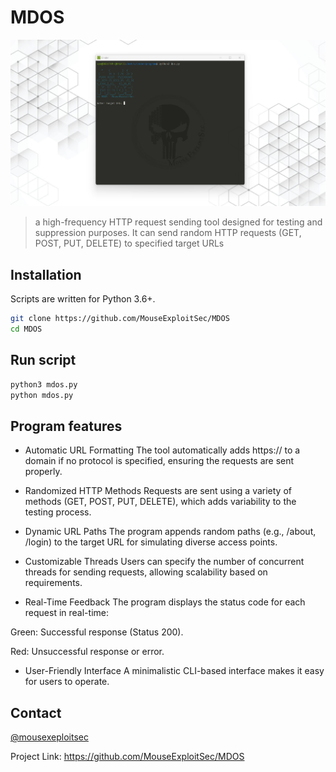# MDOS

![Screenshot_1](https://github.com/MouseExploitSec/MDOS/blob/main/mdos.png)

> a high-frequency HTTP request sending tool designed for testing and suppression purposes. It can send random HTTP requests (GET, POST, PUT, DELETE) to specified target URLs

## Installation

Scripts are written for Python 3.6+.

```bash
git clone https://github.com/MouseExploitSec/MDOS
cd MDOS
```

## Run script

```bash
python3 mdos.py
python mdos.py
```

## Program features
- Automatic URL Formatting
The tool automatically adds https:// to a domain if no protocol is specified, ensuring the requests are sent properly.

- Randomized HTTP Methods
Requests are sent using a variety of methods (GET, POST, PUT, DELETE), which adds variability to the testing process.

- Dynamic URL Paths
The program appends random paths (e.g., /about, /login) to the target URL for simulating diverse access points.

- Customizable Threads
Users can specify the number of concurrent threads for sending requests, allowing scalability based on requirements.

- Real-Time Feedback
The program displays the status code for each request in real-time:

Green: Successful response (Status 200).

Red: Unsuccessful response or error.

- User-Friendly Interface
A minimalistic CLI-based interface makes it easy for users to operate.

## Contact

[@mousexeploitsec](https://www.instagram.com/mousexeploitsec/)

Project Link: 
https://github.com/MouseExploitSec/MDOS
